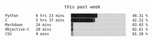 <p align="center"><samp>this past week</samp></p>
<!--START_SECTION:waka-->

```txt
Python        6 hrs 23 mins   ████████████░░░░░░░░░░░░░   48.31 %
C             5 hrs 37 mins   ██████████▓░░░░░░░░░░░░░░   42.52 %
Markdown      24 mins         ▓░░░░░░░░░░░░░░░░░░░░░░░░   03.03 %
Objective-C   20 mins         ▓░░░░░░░░░░░░░░░░░░░░░░░░   02.61 %
CSV           9 mins          ▒░░░░░░░░░░░░░░░░░░░░░░░░   01.20 %
```

<!--END_SECTION:waka-->


